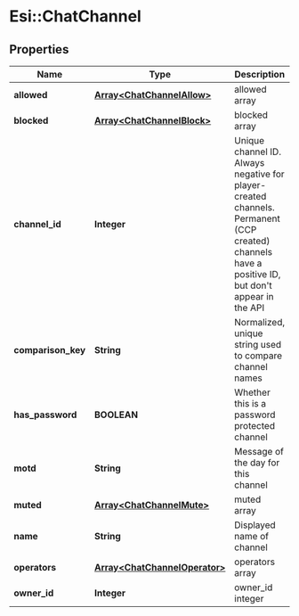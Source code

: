 # Esi::ChatChannel

## Properties
Name | Type | Description | Notes
------------ | ------------- | ------------- | -------------
**allowed** | [**Array&lt;ChatChannelAllow&gt;**](ChatChannelAllow.md) | allowed array | 
**blocked** | [**Array&lt;ChatChannelBlock&gt;**](ChatChannelBlock.md) | blocked array | 
**channel_id** | **Integer** | Unique channel ID. Always negative for player-created channels. Permanent (CCP created) channels have a positive ID, but don&#39;t appear in the API | 
**comparison_key** | **String** | Normalized, unique string used to compare channel names | 
**has_password** | **BOOLEAN** | Whether this is a password protected channel | 
**motd** | **String** | Message of the day for this channel | 
**muted** | [**Array&lt;ChatChannelMute&gt;**](ChatChannelMute.md) | muted array | 
**name** | **String** | Displayed name of channel | 
**operators** | [**Array&lt;ChatChannelOperator&gt;**](ChatChannelOperator.md) | operators array | 
**owner_id** | **Integer** | owner_id integer | 


